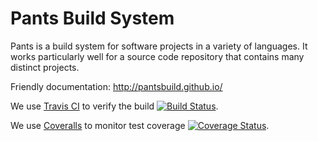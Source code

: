 # Pants Build System

Pants is a build system for software projects in a variety of languages.
It works particularly well for a source code repository that contains
many distinct projects.

Friendly documentation: http://pantsbuild.github.io/

We use [Travis CI](https://travis-ci.org) to verify the build
[![Build Status](https://travis-ci.org/pantsbuild/pants.svg?branch=master)](https://travis-ci.org/pantsbuild/pants/branches).

We use [Coveralls](https://coveralls.io) to monitor test coverage
[![Coverage Status](https://coveralls.io/repos/pantsbuild/pants/badge.png?branch=master)](https://coveralls.io/r/pantsbuild/pants).

